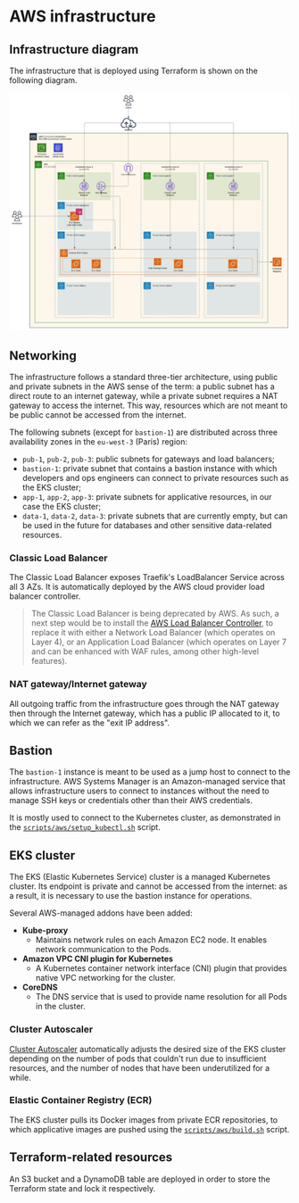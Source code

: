 # AWS infrastructure

## Infrastructure diagram

The infrastructure that is deployed using Terraform is shown on the following diagram.

![AWS infrastructure diagram](/docs/.assets/aws_diagram.svg)

## Networking

The infrastructure follows a standard three-tier architecture, using public and private subnets in the AWS sense of the term: a public subnet has a direct route to an internet gateway, while a private subnet requires a NAT gateway to access the internet. This way, resources which are not meant to be public cannot be accessed from the internet.

The following subnets (except for `bastion-1`) are distributed across three availability zones in the `eu-west-3` (Paris) region:

- `pub-1`, `pub-2`, `pub-3`: public subnets for gateways and load balancers;
- `bastion-1`: private subnet that contains a bastion instance with which developers and ops engineers can connect to private resources such as the EKS cluster;
- `app-1`, `app-2`, `app-3`: private subnets for applicative resources, in our case the EKS cluster;
- `data-1`, `data-2`, `data-3`: private subnets that are currently empty, but can be used in the future for databases and other sensitive data-related resources.

### Classic Load Balancer

The Classic Load Balancer exposes Traefik's LoadBalancer Service across all 3 AZs. It is automatically deployed by the AWS cloud provider load balancer controller.

> The Classic Load Balancer is being deprecated by AWS. As such, a next step would be to install the [AWS Load Balancer Controller](https://docs.aws.amazon.com/eks/latest/userguide/network-load-balancing.html), to replace it with either a Network Load Balancer (which operates on Layer 4), or an Application Load Balancer (which operates on Layer 7 and can be enhanced with WAF rules, among other high-level features).

### NAT gateway/Internet gateway

All outgoing traffic from the infrastructure goes through the NAT gateway then through the Internet gateway, which has a public IP allocated to it, to which we can refer as the "exit IP address".

## Bastion

The `bastion-1` instance is meant to be used as a jump host to connect to the infrastructure. AWS Systems Manager is an Amazon-managed service that allows infrastructure users to connect to instances without the need to manage SSH keys or credentials other than their AWS credentials.

It is mostly used to connect to the Kubernetes cluster, as demonstrated in the [`scripts/aws/setup_kubectl.sh`](/scripts/aws/setup_kubectl.sh) script.

## EKS cluster

The EKS (Elastic Kubernetes Service) cluster is a managed Kubernetes cluster. Its endpoint is private and cannot be accessed from the internet: as a result, it is necessary to use the bastion instance for operations.

Several AWS-managed addons have been added:

- **Kube-proxy**
  - Maintains network rules on each Amazon EC2 node. It enables network communication to the Pods.
- **Amazon VPC CNI plugin for Kubernetes**
  - A Kubernetes container network interface (CNI) plugin that provides native VPC networking for the cluster.
- **CoreDNS**
  - The DNS service that is used to provide name resolution for all Pods in the cluster.

### Cluster Autoscaler

[Cluster Autoscaler](https://github.com/kubernetes/autoscaler/blob/master/cluster-autoscaler/cloudprovider/aws/README.md) automatically adjusts the desired size of the EKS cluster depending on the number of pods that couldn't run due to insufficient resources, and the number of nodes that have been underutilized for a while.

### Elastic Container Registry (ECR)

The EKS cluster pulls its Docker images from private ECR repositories, to which applicative images are pushed using the [`scripts/aws/build.sh`](/scripts/aws/build.sh) script.

## Terraform-related resources

An S3 bucket and a DynamoDB table are deployed in order to store the Terraform state and lock it respectively.
